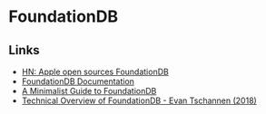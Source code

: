 # FoundationDB

## Links

* [HN: Apple open sources FoundationDB](https://news.ycombinator.com/item?id=16877395)
* [FoundationDB Documentation](https://apple.github.io/foundationdb/index.html#)
* [A Minimalist Guide to FoundationDB](https://tech.marksblogg.com/minimalist-guide-tutorial-foundationdb.html)
* [Technical Overview of FoundationDB - Evan Tschannen \(2018\)](https://www.youtube.com/watch?v=EMwhsGsxfPU)

